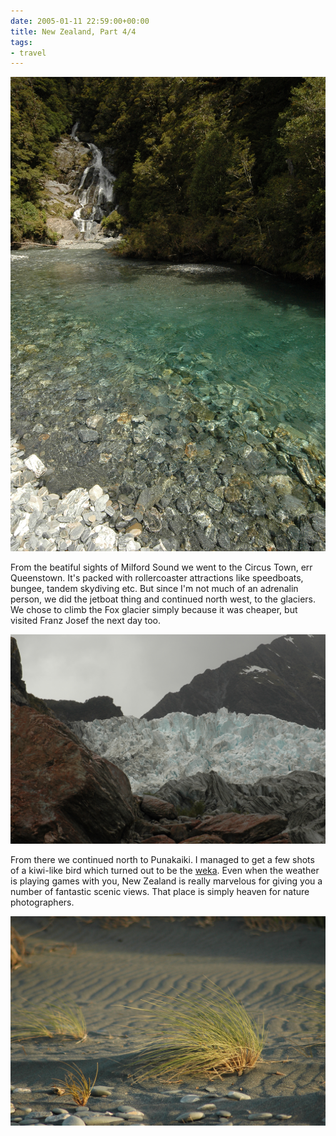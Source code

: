 ```yaml
---
date: 2005-01-11 22:59:00+00:00
title: New Zealand, Part 4/4
tags:
- travel
---
```

![Some mysterious pond somewhere in NZ](dsc_9410.jpg)

From the beatiful sights of Milford Sound we went to the Circus Town, err Queenstown. It's packed with rollercoaster attractions like speedboats, bungee, tandem skydiving etc. But since I'm not much of an adrenalin person, we did the jetboat thing and continued north west, to the glaciers. We chose to climb the Fox glacier simply because it was cheaper, but visited Franz Josef the next day too.

![Fox Glacier](dsc_9604.jpg)

From there we continued north to Punakaiki. I managed to get a few shots of a kiwi-like bird which turned out to be the [weka](http://en.wikipedia.org/wiki/Weka). Even when the weather is playing games with you, New Zealand is really marvelous for giving you a number of fantastic scenic views. That place is simply heaven for nature photographers.

![Fox Glacier](dsc_9674.jpg)